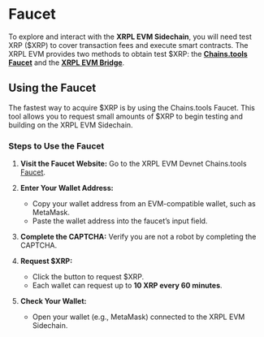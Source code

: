 # Faucet

To explore and interact with the **XRPL EVM Sidechain**, you will need test XRP ($XRP) to cover transaction fees and execute smart contracts. The XRPL EVM provides two methods to obtain test $XRP: the [**Chains.tools Faucet**](https://chains.tools/faucet/xrplevm) and the [**XRPL EVM Bridge**](../users/using-the-bridge.md).

## Using the Faucet

The fastest way to acquire $XRP is by using the Chains.tools Faucet. This tool allows you to request small amounts of $XRP to begin testing and building on the XRPL EVM Sidechain.

### Steps to Use the Faucet

1. **Visit the Faucet Website:**
   Go to the XRPL EVM Devnet Chains.tools [Faucet](https://chains.tools/faucet/xrplevm).

2. **Enter Your Wallet Address:**
   - Copy your wallet address from an EVM-compatible wallet, such as MetaMask.
   - Paste the wallet address into the faucet’s input field.

3. **Complete the CAPTCHA:**
   Verify you are not a robot by completing the CAPTCHA.

4. **Request $XRP:**
   - Click the button to request $XRP.
   - Each wallet can request up to **10 XRP every 60 minutes**.

5. **Check Your Wallet:**
   - Open your wallet (e.g., MetaMask) connected to the XRPL EVM Sidechain.